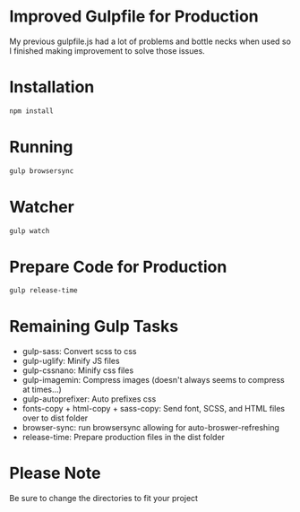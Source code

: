 # Improved Gulpfile for Production

My previous gulpfile.js had a lot of problems and bottle necks when used so I finished making improvement to solve those issues.

# Installation

```sh
npm install
```

# Running

```sh
gulp browsersync
```

# Watcher

```sh
gulp watch
```

# Prepare Code for Production

```sh
gulp release-time
```

# Remaining Gulp Tasks

* gulp-sass: Convert scss to css
* gulp-uglify: Minify JS files
* gulp-cssnano: Minify css files
* gulp-imagemin: Compress images (doesn't always seems to compress at times...)
* gulp-autoprefixer: Auto prefixes css
* fonts-copy + html-copy + sass-copy: Send font, SCSS, and HTML files over to dist folder
* browser-sync: run browsersync allowing for auto-broswer-refreshing
* release-time: Prepare production files in the dist folder

# Please Note

Be sure to change the directories to fit your project